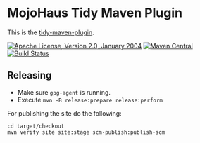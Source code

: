 # MojoHaus Tidy Maven Plugin

This is the [tidy-maven-plugin](http://www.mojohaus.org/tidy-maven-plugin/).
 
[![Apache License, Version 2.0, January 2004](https://img.shields.io/github/license/mojohaus/tidy-maven-plugin.svg?label=License)](http://www.apache.org/licenses/)
[![Maven Central](https://img.shields.io/maven-central/v/org.codehaus.mojo/tidy-maven-plugin.svg?label=Maven%20Central)](http://search.maven.org/#search%7Cgav%7C1%7Cg%3A%22org.codehaus.mojo%22%20AND%20a%3A%22tidy-maven-plugin%22)
[![Build Status](https://travis-ci.org/mojohaus/tidy-maven-plugin.svg?branch=master)](https://travis-ci.org/mojohaus/tidy-maven-plugin)

## Releasing

* Make sure `gpg-agent` is running.
* Execute `mvn -B release:prepare release:perform`

For publishing the site do the following:

```
cd target/checkout
mvn verify site site:stage scm-publish:publish-scm
```
